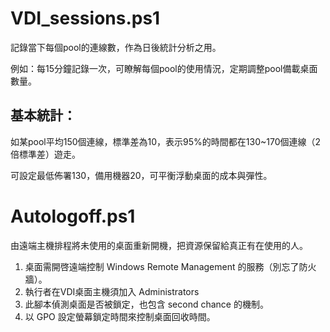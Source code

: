 # VDI_sessions.ps1
記錄當下每個pool的連線數，作為日後統計分析之用。

例如：每15分鐘記錄一次，可瞭解每個pool的使用情況，定期調整pool備載桌面數量。

## 基本統計：
如某pool平均150個連線，標準差為10，表示95%的時間都在130~170個連線（2倍標準差）遊走。

可設定最低佈署130，備用機器20，可平衡浮動桌面的成本與彈性。

# Autologoff.ps1
由遠端主機排程將未使用的桌面重新開機，把資源保留給真正有在使用的人。

1. 桌面需開啓遠端控制 Windows Remote Management 的服務（別忘了防火牆）。
2. 執行者在VDI桌面主機須加入 Administrators
3. 此腳本偵測桌面是否被鎖定，也包含 second chance 的機制。
4. 以 GPO 設定螢幕鎖定時間來控制桌面回收時間。
